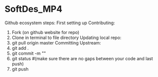 # SoftDes_MP4

Github ecosystem steps:
First setting up Contributing: 
1. Fork (on github website for repo)
2. Clone in terminal to file directory
Updating local repo:
1. git pull origin master
Committing Upstream:
1. git add .
2. git commit -m ""
3. git status  #(make sure there are no gaps between your code and last push)
4. git push